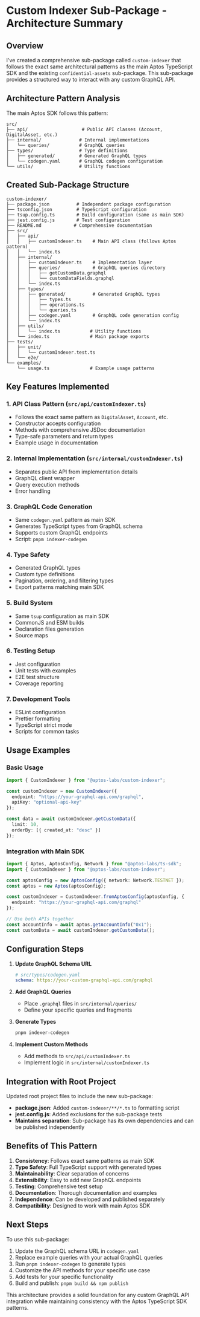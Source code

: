 # Custom Indexer Sub-Package - Architecture Summary

## Overview

I've created a comprehensive sub-package called `custom-indexer` that follows the exact same architectural patterns as the main Aptos TypeScript SDK and the existing `confidential-assets` sub-package. This sub-package provides a structured way to interact with any custom GraphQL API.

## Architecture Pattern Analysis

The main Aptos SDK follows this pattern:

```
src/
├── api/                    # Public API classes (Account, DigitalAsset, etc.)
├── internal/              # Internal implementations
│   └── queries/           # GraphQL queries
├── types/                 # Type definitions
│   ├── generated/         # Generated GraphQL types
│   └── codegen.yaml       # GraphQL codegen configuration
└── utils/                 # Utility functions
```

## Created Sub-Package Structure

```
custom-indexer/
├── package.json          # Independent package configuration
├── tsconfig.json         # TypeScript configuration
├── tsup.config.ts        # Build configuration (same as main SDK)
├── jest.config.js        # Test configuration
├── README.md            # Comprehensive documentation
├── src/
│   ├── api/
│   │   ├── customIndexer.ts    # Main API class (follows Aptos pattern)
│   │   └── index.ts
│   ├── internal/
│   │   ├── customIndexer.ts    # Implementation layer
│   │   ├── queries/            # GraphQL queries directory
│   │   │   ├── getCustomData.graphql
│   │   │   └── customDataFields.graphql
│   │   └── index.ts
│   ├── types/
│   │   ├── generated/          # Generated GraphQL types
│   │   │   ├── types.ts
│   │   │   ├── operations.ts
│   │   │   └── queries.ts
│   │   ├── codegen.yaml        # GraphQL code generation config
│   │   └── index.ts
│   ├── utils/
│   │   └── index.ts           # Utility functions
│   └── index.ts               # Main package exports
├── tests/
│   ├── unit/
│   │   └── customIndexer.test.ts
│   └── e2e/
└── examples/
    └── usage.ts               # Example usage patterns
```

## Key Features Implemented

### 1. **API Class Pattern** (`src/api/customIndexer.ts`)
- Follows the exact same pattern as `DigitalAsset`, `Account`, etc.
- Constructor accepts configuration
- Methods with comprehensive JSDoc documentation
- Type-safe parameters and return types
- Example usage in documentation

### 2. **Internal Implementation** (`src/internal/customIndexer.ts`)
- Separates public API from implementation details
- GraphQL client wrapper
- Query execution methods
- Error handling

### 3. **GraphQL Code Generation**
- Same `codegen.yaml` pattern as main SDK
- Generates TypeScript types from GraphQL schema
- Supports custom GraphQL endpoints
- Script: `pnpm indexer-codegen`

### 4. **Type Safety**
- Generated GraphQL types
- Custom type definitions
- Pagination, ordering, and filtering types
- Export patterns matching main SDK

### 5. **Build System**
- Same `tsup` configuration as main SDK
- CommonJS and ESM builds
- Declaration files generation
- Source maps

### 6. **Testing Setup**
- Jest configuration
- Unit tests with examples
- E2E test structure
- Coverage reporting

### 7. **Development Tools**
- ESLint configuration
- Prettier formatting
- TypeScript strict mode
- Scripts for common tasks

## Usage Examples

### Basic Usage
```typescript
import { CustomIndexer } from "@aptos-labs/custom-indexer";

const customIndexer = new CustomIndexer({
  endpoint: "https://your-graphql-api.com/graphql",
  apiKey: "optional-api-key"
});

const data = await customIndexer.getCustomData({
  limit: 10,
  orderBy: [{ created_at: "desc" }]
});
```

### Integration with Main SDK
```typescript
import { Aptos, AptosConfig, Network } from "@aptos-labs/ts-sdk";
import { CustomIndexer } from "@aptos-labs/custom-indexer";

const aptosConfig = new AptosConfig({ network: Network.TESTNET });
const aptos = new Aptos(aptosConfig);

const customIndexer = CustomIndexer.fromAptosConfig(aptosConfig, {
  endpoint: "https://your-graphql-api.com/graphql"
});

// Use both APIs together
const accountInfo = await aptos.getAccountInfo("0x1");
const customData = await customIndexer.getCustomData();
```

## Configuration Steps

1. **Update GraphQL Schema URL**
   ```yaml
   # src/types/codegen.yaml
   schema: https://your-custom-graphql-api.com/graphql
   ```

2. **Add GraphQL Queries**
   - Place `.graphql` files in `src/internal/queries/`
   - Define your specific queries and fragments

3. **Generate Types**
   ```bash
   pnpm indexer-codegen
   ```

4. **Implement Custom Methods**
   - Add methods to `src/api/customIndexer.ts`
   - Implement logic in `src/internal/customIndexer.ts`

## Integration with Root Project

Updated root project files to include the new sub-package:

- **package.json**: Added `custom-indexer/**/*.ts` to formatting script
- **jest.config.js**: Added exclusions for the sub-package tests
- **Maintains separation**: Sub-package has its own dependencies and can be published independently

## Benefits of This Pattern

1. **Consistency**: Follows exact same patterns as main SDK
2. **Type Safety**: Full TypeScript support with generated types
3. **Maintainability**: Clear separation of concerns
4. **Extensibility**: Easy to add new GraphQL endpoints
5. **Testing**: Comprehensive test setup
6. **Documentation**: Thorough documentation and examples
7. **Independence**: Can be developed and published separately
8. **Compatibility**: Designed to work with main Aptos SDK

## Next Steps

To use this sub-package:

1. Update the GraphQL schema URL in `codegen.yaml`
2. Replace example queries with your actual GraphQL queries
3. Run `pnpm indexer-codegen` to generate types
4. Customize the API methods for your specific use case
5. Add tests for your specific functionality
6. Build and publish: `pnpm build && npm publish`

This architecture provides a solid foundation for any custom GraphQL API integration while maintaining consistency with the Aptos TypeScript SDK patterns.
